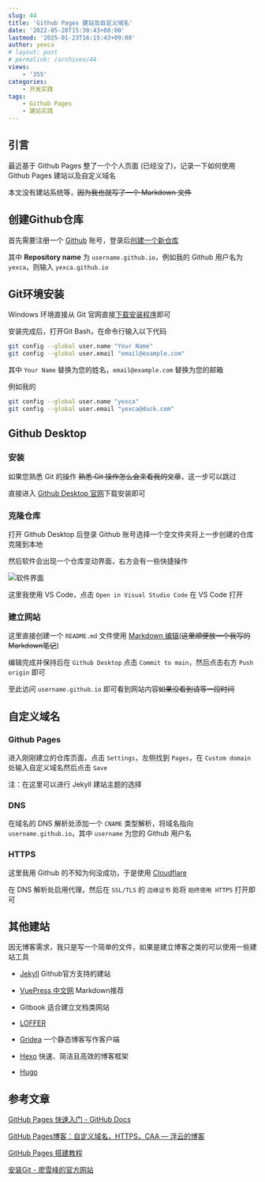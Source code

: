 ```yaml
---
slug: 44
title: 'Github Pages 建站及自定义域名'
date: '2022-05-28T15:30:43+08:00'
lastmod: '2025-01-23T16:15:43+09:00'
author: yexca
# layout: post
# permalink: /archives/44
views:
    - '355'
categories:
    - 开发实践
tags:
    - Github Pages
    - 建站实践
---
```


## 引言

最近基于 Github Pages 整了一个个人页面 (已经没了)，记录一下如何使用 Github Pages 建站以及自定义域名

本文没有建站系统等，~~因为我也就写了一个 Markdown 文件~~

## 创建Github仓库

首先需要注册一个 [Github](https://github.com) 账号，登录后[创建一个新仓库](https://github.com/new)

其中 **Repository name** 为 `username.github.io`，例如我的 Github 用户名为 `yexca`，则输入 `yexca.github.io`

## Git环境安装

Windows 环境直接从 Git 官网直接[下载安装程序](https://git-scm.com/downloads)即可

安装完成后，打开Git Bash，在命令行输入以下代码

```bash
git config --global user.name "Your Name"
git config --global user.email "email@example.com"
```

其中 `Your Name` 替换为您的姓名，`email@example.com` 替换为您的邮箱

例如我的

```bash
git config --global user.name "yexca"
git config --global user.email "yexca@duck.com"
```

## Github Desktop

### 安装

如果您熟悉 Git 的操作 ~~熟悉 Git 操作怎么会来看我的文章~~，这一步可以跳过

直接进入 [Github Desktop 官网](Https://desktop.github.com)下载安装即可

### 克隆仓库

打开 Github Desktop 后登录 Github 账号选择一个空文件夹将上一步创建的仓库克隆到本地

然后软件会出现一个仓库变动界面，右方会有一些快捷操作

![软件界面](https://cdn.jsdelivr.net/gh/yexca/picx-images-hosting@master/2022/05-GithubPages建站/image.43qnbq0gw800.webp)

这里我使用 VS Code，点击 `Open in Visual Studio Code` 在 VS Code 打开

### 建立网站

这里直接创建一个 `README.md` 文件使用 [Markdown 编辑](https://blog.yexca.net/archives/43)(~~这里顺便放一个我写的Markdown笔记~~)

编辑完成并保持后在 `Github Desktop` 点击 `Commit to main`，然后点击右方 `Push origin` 即可

至此访问 `username.github.io` 即可看到网站内容~~如果没看到请等一段时间~~

## 自定义域名

### Github Pages

进入刚刚建立的仓库页面，点击 `Settings`，左侧找到 `Pages`，在 `Custom domain` 处输入自定义域名然后点击 `Save`

注：在这里可以进行 Jekyll 建站主题的选择

### DNS

在域名的 DNS 解析处添加一个 `CNAME` 类型解析，将域名指向 `username.github.io`，其中 `username` 为您的 Github 用户名

### HTTPS

这里我用 Github 的不知为何没成功，于是使用 [Cloudflare](https://cloudflare.com/zh-cn/)

在 DNS 解析处启用代理，然后在 `SSL/TLS` 的 `边缘证书` 处将 `始终使用 HTTPS` 打开即可

## 其他建站

因无博客需求，我只是写一个简单的文件，如果是建立博客之类的可以使用一些建站工具

* [Jekyll](http://jekyllrb.com/) Github官方支持的建站
* [VuePress 中文网](http://caibaojian.com/vuepress/) Markdown推荐

* Gitbook 适合建立文档类网站
* [LOFFER](https://fromendworld.github.io/LOFFER/)
* [Gridea](https://gridea.dev/) 一个静态博客写作客户端
* [Hexo](https://hexo.io/zh-cn/) 快速、简洁且高效的博客框架
* [Hugo](https://gohugo.io/)

## 参考文章

[GitHub Pages 快速入门 - GitHub Docs](https://docs.github.com/cn/pages/quickstart)

[GitHub Pages博客：自定义域名，HTTPS，CAA — 浮云的博客](https://last2win.com/2020/02/21/github-pages-https/)

[GitHub Pages 搭建教程](https://sspai.com/post/54608)

[安装Git - 廖雪峰的官方网站](https://www.liaoxuefeng.com/wiki/896043488029600/896067074338496)
